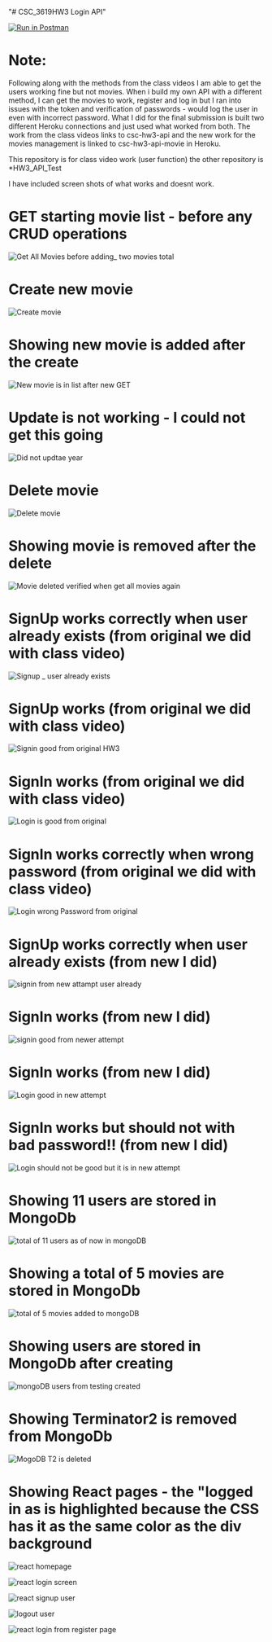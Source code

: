 "# CSC_3619HW3 Login API" 

[![Run in Postman](https://run.pstmn.io/button.svg)](https://app.getpostman.com/run-collection/19231130-c4c790c7-32e1-4dc5-8516-cf3e88dbb193?action=collection%2Ffork&collection-url=entityId%3D19231130-c4c790c7-32e1-4dc5-8516-cf3e88dbb193%26entityType%3Dcollection%26workspaceId%3D059b02d9-6ab5-4182-b56c-f56e5f01f6f4)

# Note: #

Following along with the methods from the class videos I am able to get the users working fine but not movies. When i build my own API with a different method, I can get the movies to work, register and log in but I ran into issues with the token and verification of passwords - would log the user in even with incorrect password.
What I did for the final submission is built two different Heroku connections and just used what worked from both. The work from the class videos links to csc-hw3-api
and the new work for the movies management is linked to csc-hw3-api-movie in Heroku. 

This repository is for class video work (user function) the other repository is *HW3_API_Test

I have included screen shots of what works and doesnt work. 


# GET starting movie list - before any CRUD operations #

![Get All Movies before adding_ two movies total](https://user-images.githubusercontent.com/10605443/161398715-4ca369ac-c3b4-4d78-93e8-6db6143a28b8.png)

# Create new movie #
![Create movie](https://user-images.githubusercontent.com/10605443/161398716-77466fd7-7958-47ed-be2c-82e9bb74b52a.png)

# Showing new movie is added after the create #
![New movie is in list after new GET](https://user-images.githubusercontent.com/10605443/161398720-15d26847-1b4f-4195-a7eb-76a517e884ea.png)

# Update is not working - I could not get this going #
![Did not updtae year](https://user-images.githubusercontent.com/10605443/161398721-544927a8-40f9-4945-99a2-f5f74a159b62.png)

# Delete movie #
![Delete movie](https://user-images.githubusercontent.com/10605443/161398722-60c74106-e49a-413f-a812-0712657f1dd3.png)

# Showing movie is removed after the delete #
![Movie deleted verified when get all movies again](https://user-images.githubusercontent.com/10605443/161398723-ede5079b-9ee2-4512-9053-bf834d875704.png)

# SignUp works correctly when user already exists (from original we did with class video) #
![Signup _ user already exists](https://user-images.githubusercontent.com/10605443/161398727-84c3294e-56dc-43e0-8954-a0fc02b29e94.png)

# SignUp works (from original we did with class video) #
![Signin good from original HW3](https://user-images.githubusercontent.com/10605443/161398725-4f7ef83a-96ba-4205-bb68-54e968c524c2.png)

# SignIn works (from original we did with class video) #
![Login is good from original](https://user-images.githubusercontent.com/10605443/161398729-057374da-d432-4839-98b6-4235432a9cf0.png)

# SignIn works correctly when wrong password (from original we did with class video) #
![Login wrong Password from original](https://user-images.githubusercontent.com/10605443/161398730-372c4703-39e8-4861-b3dd-b9f2708a6dc0.png)

# SignUp works correctly when user already exists (from new I did) #
![signin from new attampt user already ](https://user-images.githubusercontent.com/10605443/161398731-1c5fa3ed-960d-4124-b7f5-f4981a535898.png)

# SignIn works (from new I did) #
![signin good from newer attempt](https://user-images.githubusercontent.com/10605443/161398732-98d34d5c-eec8-4a0f-be7e-2049ba55aa82.png)

# SignIn works (from new I did) #
![Login good in new attempt](https://user-images.githubusercontent.com/10605443/161398733-e22b1d9d-4c6a-4ade-bb1c-d9f5b8ef2b70.png)

# SignIn works but should not with bad password!! (from new I did) #
![Login should not be good  but it is in new attempt](https://user-images.githubusercontent.com/10605443/161398734-ead67a11-ba9e-4f3f-843f-db4900c5b88f.png)

# Showing 11 users are stored in MongoDb #
![total of 11 users as of now in mongoDB](https://user-images.githubusercontent.com/10605443/161398735-817d98c1-f13f-4602-880e-8b1e29e2ab9f.png)

# Showing a total of 5 movies are stored in MongoDb #
![total of 5 movies added to mongoDB](https://user-images.githubusercontent.com/10605443/161398737-16181451-07f1-4322-8a94-660e9ac8bc44.png)

# Showing users are stored in MongoDb after creating #
![mongoDB users from testing created](https://user-images.githubusercontent.com/10605443/161398738-a0f779f9-4e0a-4e8c-b02d-b0923d3a577d.png)

# Showing Terminator2 is removed from MongoDb #
![MogoDB T2 is deleted](https://user-images.githubusercontent.com/10605443/161398739-73c08e3a-d611-4b3c-842a-996e430961f3.png)

# Showing React pages - the "logged in as is highlighted because the CSS has it as the same color as the div background #
![react homepage](https://user-images.githubusercontent.com/10605443/161398741-318f76b9-d9f5-4493-8757-9196a13aaff8.png)


![react login screen](https://user-images.githubusercontent.com/10605443/161398742-adbab15e-78f9-4417-a5be-38bed0e4f368.png)


![react signup user](https://user-images.githubusercontent.com/10605443/161398743-042ad714-198b-4dc2-a2f8-2fc7536d6b29.png)


![logout user](https://user-images.githubusercontent.com/10605443/161398744-1a474253-bce5-4360-80be-265df31ec109.png)


![react login from register page](https://user-images.githubusercontent.com/10605443/161398745-35e26a04-3c73-42d8-b92c-41f0fb1ee73e.png)
